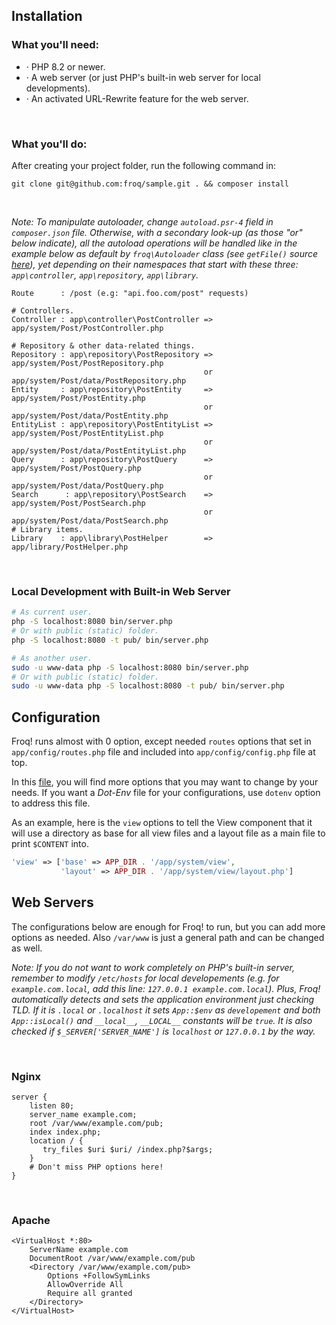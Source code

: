 ## Installation

### What you'll need:

- · PHP 8.2 or newer.
- · A web server (or just PHP's built-in web server for local developments).
- · An activated URL-Rewrite feature for the web server.

<br class="sep">

### What you'll do:

After creating your project folder, run the following command in:

```none
git clone git@github.com:froq/sample.git . && composer install
```

<br class="sep">

*Note: To manipulate autoloader, change `autoload.psr-4` field in `composer.json` file. Otherwise, with a secondary look-up (as those "or" below indicate), all the autoload operations will be handled like in the example below as default by `froq\Autoloader` class (see `getFile()` source [here](//github.com/froq/froq/blob/master/src/Autoloader.php#L349)), yet depending on their namespaces that start with these three: `app\controller`, `app\repository`, `app\library`.*

```none
Route      : /post (e.g: "api.foo.com/post" requests)

# Controllers.
Controller : app\controller\PostController => app/system/Post/PostController.php

# Repository & other data-related things.
Repository : app\repository\PostRepository => app/system/Post/PostRepository.php
                                           or app/system/Post/data/PostRepository.php
Entity     : app\repository\PostEntity     => app/system/Post/PostEntity.php
                                           or app/system/Post/data/PostEntity.php
EntityList : app\repository\PostEntityList => app/system/Post/PostEntityList.php
                                           or app/system/Post/data/PostEntityList.php
Query      : app\repository\PostQuery      => app/system/Post/PostQuery.php
                                           or app/system/Post/data/PostQuery.php
Search      : app\repository\PostSearch    => app/system/Post/PostSearch.php
                                           or app/system/Post/data/PostSearch.php
# Library items.
Library    : app\library\PostHelper        => app/library/PostHelper.php
```

<br class="sep">

### Local Development with Built-in Web Server

```bash
# As current user.
php -S localhost:8080 bin/server.php
# Or with public (static) folder.
php -S localhost:8080 -t pub/ bin/server.php

# As another user.
sudo -u www-data php -S localhost:8080 bin/server.php
# Or with public (static) folder.
sudo -u www-data php -S localhost:8080 -t pub/ bin/server.php
```

## Configuration

Froq! runs almost with 0 option, except needed `routes` options that set in `app/config/routes.php` file and included into `app/config/config.php` file at top.

In this [file](//github.com/froq/sample/blob/master/app/config/config.php), you will find more options that you may want to change by your needs. If you want a *Dot-Env* file for your configurations, use `dotenv` option to address this file.

As an example, here is the `view` options to tell the View component that it will use a directory as base for all view files and a layout file as a main file to print `$CONTENT` into.

```php
'view' => ['base' => APP_DIR . '/app/system/view',
           'layout' => APP_DIR . '/app/system/view/layout.php']
```

## Web Servers

The configurations below are enough for Froq! to run, but you can add more options as needed. Also `/var/www` is just a general path and can be changed as well.

*Note: If you do not want to work completely on PHP's built-in server, remember to modify `/etc/hosts` for local developements (e.g. for `example.com.local`, add this line: `127.0.0.1 example.com.local`). Plus, Froq! automatically detects and sets the application environment just checking TLD. If it is `.local` or `.localhost` it sets `App::$env` as `developement` and both `App::isLocal()` and `__local__`, `__LOCAL__` constants will be `true`. It is also checked if `$_SERVER['SERVER_NAME']` is `localhost` or `127.0.0.1` by the way.*

<br class="sep">

### Nginx

```none
server {
    listen 80;
    server_name example.com;
    root /var/www/example.com/pub;
    index index.php;
    location / {
       try_files $uri $uri/ /index.php?$args;
    }
    # Don't miss PHP options here!
}
```

<br class="sep">

### Apache

```none
<VirtualHost *:80>
    ServerName example.com
    DocumentRoot /var/www/example.com/pub
    <Directory /var/www/example.com/pub>
        Options +FollowSymLinks
        AllowOverride All
        Require all granted
    </Directory>
</VirtualHost>
```
